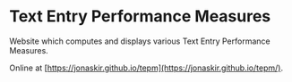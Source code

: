 # Text Entry Performance Measures
Website which computes and displays various Text Entry Performance Measures.

Online at [https://jonaskir.github.io/tepm](https://jonaskir.github.io/tepm/).
